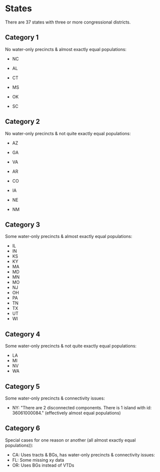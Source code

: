 # States

There are 37 states with three or more congressional districts.

## Category 1

No water-only precincts & almost exactly equal populations:

- NC

- AL
- CT
- MS
- OK
- SC

## Category 2

No water-only precincts & not quite exactly equal populations:

- AZ
- GA
- VA

- AR
- CO
- IA
- NE
- NM

## Category 3

Some water-only precincts & almost exactly equal populations:

- IL
- IN
- KS
- KY
- MA
- MD
- MN
- MO
- NJ
- OH
- PA
- TN
- TX
- UT
- WI

## Category 4

Some water-only precincts & not quite exactly equal populations:

- LA
- MI
- NV
- WA

## Category 5

Some water-only precincts & connectivity issues:

- NY: "There are 2 disconnected components. There is 1 island with id: 36061000084." (effectively almost equal populations)

## Category 6

Special cases for one reason or another (all almost exactly equal populations)):

- CA: Uses tracts & BGs, has water-only precincts & connectivity issues:
- FL: Some missing xy data
- OR: Uses BGs instead of VTDs
